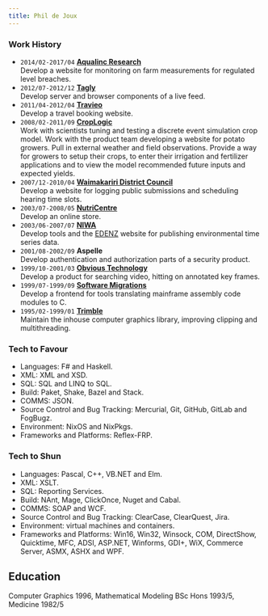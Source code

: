 ```yaml
---
title: Phil de Joux
---
```


### Work History

<div id="myPlot"></div>

* `2014/02-2017/04` [**Aqualinc Research**](http://www.aqualinc.co.nz)  
Develop a website for monitoring on farm measurements for regulated level
breaches.
* `2012/07-2012/12` [**Tagly**](https://angel.co/company/tagly)  
Develop server and browser components of a live feed.
* `2011/04-2012/04` [**Travieo**](http://www.travieo.com)  
Develop a travel booking website.
* `2008/02-2011/09` [**CropLogic**](http://www.croplogic.com)  
Work with scientists tuning and testing a discrete event simulation crop model.
Work with the product team developing a website for potato growers. Pull in
external weather and field observations. Provide a way for growers to setup
their crops, to enter their irrigation and fertilizer applications and to view
the model recommended future inputs and expected yields.
* `2007/12-2010/04` [**Waimakariri District Council**](http://www.waimakariri.govt.nz)  
Develop a website for logging public submissions and scheduling hearing time
slots.
* `2003/07-2008/05` [**NutriCentre**](http://www.nutricentre.com)  
Develop an online store.
* `2003/06-2007/07` [**NIWA**](http://www.niwa.co.nz)  
Develop tools and the [EDENZ](http://edenz.niwa.co.nz) website for publishing
environmental time series data.
* `2001/08-2002/09` **Aspelle**  
Develop authentication and authorization parts of a security product.
* `1999/10-2001/03` [**Obvious Technology**](https://angel.co/company/obvious-technology)  
Develop a product for searching video, hitting on annotated key frames.
* `1999/07-1999/09` [**Software Migrations**](http://www.smltd.com)  
Develop a frontend for tools translating mainframe assembly code modules to C.
* `1995/02-1999/01` [**Trimble**](http://www.trimble.com)  
Maintain the inhouse computer graphics library, improving clipping and
multithreading.

### Tech to Favour

* Languages: F# and Haskell.
* XML: XML and XSD.
* SQL: SQL and LINQ to SQL.
* Build: Paket, Shake, Bazel and Stack.
* COMMS: JSON.
* Source Control and Bug Tracking: Mercurial, Git, GitHub, GitLab and FogBugz.
* Environment: NixOS and NixPkgs.
* Frameworks and Platforms: Reflex-FRP.

### Tech to Shun

* Languages: Pascal, C++, VB.NET and Elm.
* XML: XSLT.
* SQL: Reporting Services.
* Build: NAnt, Mage, ClickOnce, Nuget and Cabal.
* COMMS: SOAP and WCF.
* Source Control and Bug Tracking: ClearCase, ClearQuest, Jira.
* Environment: virtual machines and containers.
* Frameworks and Platforms: Win16, Win32, Winsock, COM, DirectShow, Quicktime,
  MFC, ADSI, ASP.NET, Winforms, GDI+, WiX, Commerce Server, ASMX, ASHX and WPF.

## Education

Computer Graphics 1996, Mathematical Modeling BSc Hons 1993/5, Medicine 1982/5

<script src="//unpkg.com/timelines-chart@2"></script>
<script>
    function getRandomData(ordinal = false) {

        const NGROUPS = 6,
            MAXLINES = 15,
            MAXSEGMENTS = 20,
            MAXCATEGORIES = 20,
            MINTIME = new Date(2013,2,21);

        const nCategories = Math.ceil(Math.random()*MAXCATEGORIES),
            categoryLabels = ['A','B','C','D','E','F','G','H','I','J','K','L','M','N','O','P','Q','R','S','T','U','V','W','X','Y','Z'];

        return [...Array(NGROUPS).keys()].map(i => ({
            group: 'group' + (i+1),
            data: getGroupData()
        }));

        //

        function getGroupData() {

            return [...Array(Math.ceil(Math.random()*MAXLINES)).keys()].map(i => ({
                label: 'label' + (i+1),
                data: getSegmentsData()
            }));

            //

            function getSegmentsData() {
                const nSegments = Math.ceil(Math.random()*MAXSEGMENTS),
                    segMaxLength = Math.round(((new Date())-MINTIME)/nSegments);
                let runLength = MINTIME;

                return [...Array(nSegments).keys()].map(i => {
                    const tDivide = [Math.random(), Math.random()].sort(),
                        start = new Date(runLength.getTime() + tDivide[0]*segMaxLength),
                        end = new Date(runLength.getTime() + tDivide[1]*segMaxLength);

                    runLength = new Date(runLength.getTime() + segMaxLength);

                    return {
                        timeRange: [start, end],
                        val: ordinal ? categoryLabels[Math.ceil(Math.random()*nCategories)] : Math.random()
                        //labelVal: is optional - only displayed in the labels
                    };
                });

            }
        }
    }
</script>
<script>
    TimelinesChart()
    .data(getRandomData(true))
    .zQualitative(true)
    (document.getElementById('myPlot'));
</script>
